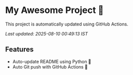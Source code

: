 # My Awesome Project 🚀

This project is automatically updated using GitHub Actions.

_Last updated: 2025-08-10 00:49:13 IST_

## Features
- Auto-update README using Python 🐍
- Auto Git push with GitHub Actions 🤖

